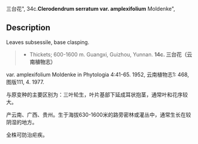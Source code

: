 三台花",
34c.**Clerodendrum serratum var. amplexifolium** Moldenke",

## Description
Leaves subsessile, base clasping.

> * Thickets; 600-1600 m. Guangxi, Guizhou, Yunnan.
**14c. 三台花（云南植物志）**

var. amplexifolium Moldenke in Phytologia 4:41-65. 1952, 云南植物志1: 468, 图版111, 4. 1977.

与原变种的主要区别为：三叶轮生，叶片基部下延成耳状抱茎，通常叶和花序较大。

产云南、广西、贵州。生于海拔630-1600米的路旁密林或灌丛中，通常生长在较阴湿的地方。

全株可防治疟疾。
